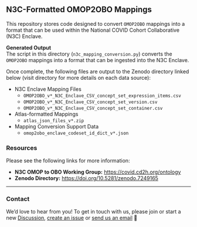 ## N3C-Formatted OMOP2OBO Mappings  

This repository stores code designed to convert `OMOP2OBO` mappings into a format that can be used within the National COVID Cohort Collaborative (N3C) Enclave.

**Generated Output**  
The script in this directory (`n3c_mapping_conversion.py`) converts the `OMOP2OBO` mappings into a format that can be ingested into the N3C Enclave. 

Once complete, the following files are output to the Zenodo directory linked below (visit directory for more details on each data source):  
- N3C Enclave Mapping Files
  - `OMOP2OBO_v*_N3C_Enclave_CSV_concept_set_expression_items.csv`  
  - `OMOP2OBO_v*_N3C_Enclave_CSV_concept_set_version.csv`  
  - `OMOP2OBO_v*_N3C_Enclave_CSV_concept_set_container.csv`  
- Atlas-formatted Mappings  
  - `atlas_json_files_v*.zip`
- Mapping Conversion Support Data  
  - `omop2obo_enclave_codeset_id_dict_v*.json`


### Resources  
Please see the following links for more information:
- **N3C OMOP to OBO Working Group:** https://covid.cd2h.org/ontology   
- **Zenodo Directory:** https://doi.org/10.5281/zenodo.7249165

***  

### Contact  
We’d love to hear from you! To get in touch with us, please join or start a new [Discussion](https://github.com/callahantiff/OMOP2OBO/discussions), [create an issue](https://github.com/callahantiff/OMOP2OBO/issues/new/choose) 
or [send us an email](https://mail.google.com/mail/u/0/?view=cm&fs=1&tf=1&to=callahantiff@gmail.com) 💌